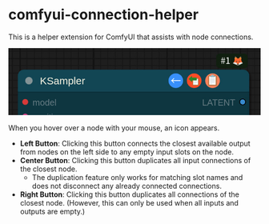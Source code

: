 # comfyui-connection-helper
This is a helper extension for ComfyUI that assists with node connections.

![img](misc/buttons.jpg)

When you hover over a node with your mouse, an icon appears.

- **Left Button**: Clicking this button connects the closest available output from nodes on the left side to any empty input slots on the node.
- **Center Button**: Clicking this button duplicates all input connections of the closest node.
  - The duplication feature only works for matching slot names and does not disconnect any already connected connections.
- **Right Button**: Clicking this button duplicates all connections of the closest node. (However, this can only be used when all inputs and outputs are empty.)


